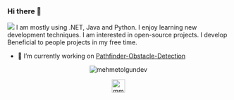 ### Hi there 👋
![](https://visitor-badge.glitch.me/badge?page_id=mehmetolgundev.mehmetolgundev)
 I am mostly using .NET, Java and Python. I enjoy learning new development techniques. I am interested in open-source projects. I develop Beneficial to people projects in my free time.



- 🔭 I’m currently working on [Pathfinder-Obstacle-Detection](https://github.com/mehmetolg/Pathfinder-Obstacle-Detection)


<p align="center"> <img src="https://github-readme-stats.vercel.app/api?username=mehmetolgundev&show_icons=true&theme=gotham" alt="mehmetolgundev" />

<p align="center">
<a href="https://linkedin.com/in/mmtolgn1453" target="blank"><img align="center" src="https://cdn.jsdelivr.net/npm/simple-icons@3.0.1/icons/linkedin.svg" alt="mmtolgn1453" height="30" width="30" /></a>
</p>
